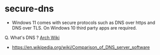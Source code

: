 # secure-dns

- Windows 11 comes with secure protocols such as DNS over https and DNS over TLS. On Windows 10 third party apps are required.

Q. What's DNS ? [Arch Wiki](https://wiki.archlinux.org/title/Domain_name_resolution#Privacy_and_security)
- https://en.wikipedia.org/wiki/Comparison_of_DNS_server_software